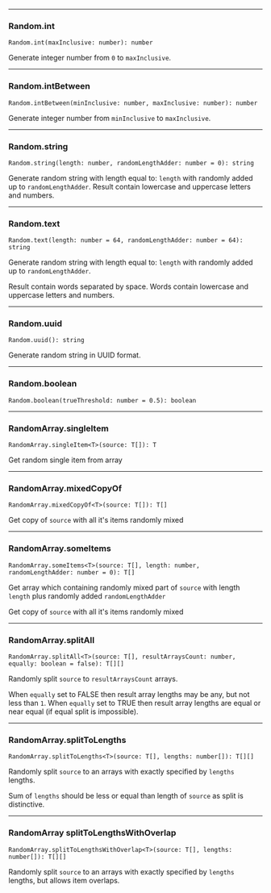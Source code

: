 _________________________________________

### Random.int

```
Random.int(maxInclusive: number): number
```

Generate integer number from ```0``` to ```maxInclusive```.

_________________________________________

### Random.intBetween

```
Random.intBetween(minInclusive: number, maxInclusive: number): number
```

Generate integer number from ```minInclusive``` to ```maxInclusive```.

_________________________________________

### Random.string

```
Random.string(length: number, randomLengthAdder: number = 0): string
```

Generate random string with length equal to: ```length``` with randomly added up to ```randomLengthAdder```.
Result contain lowercase and uppercase letters and numbers.

_________________________________________

### Random.text

```
Random.text(length: number = 64, randomLengthAdder: number = 64): string
```

Generate random string with length equal to: ```length``` with randomly added up to ```randomLengthAdder```.

Result contain words separated by space. Words contain lowercase and uppercase letters and numbers.

_________________________________________

### Random.uuid

```
Random.uuid(): string
```

Generate random string in UUID format.

_________________________________________

### Random.boolean

```
Random.boolean(trueThreshold: number = 0.5): boolean
```

_________________________________________

### RandomArray.singleItem

```
RandomArray.singleItem<T>(source: T[]): T
```

Get random single item from array

_________________________________________

### RandomArray.mixedCopyOf

```
RandomArray.mixedCopyOf<T>(source: T[]): T[]
```

Get copy of ```source``` with all it's items randomly mixed

_________________________________________

### RandomArray.someItems

```
RandomArray.someItems<T>(source: T[], length: number, randomLengthAdder: number = 0): T[]
```

Get array which containing randomly mixed part of ```source``` with length ```length``` plus randomly
added ```randomLengthAdder```

Get copy of ```source``` with all it's items randomly mixed

_________________________________________

### RandomArray.splitAll

```
RandomArray.splitAll<T>(source: T[], resultArraysCount: number, equally: boolean = false): T[][]
```

Randomly split ```source``` to ```resultArraysCount``` arrays.

When ```equally``` set to FALSE then result array lengths may be any, but not less than ```1```.
When ```equally``` set to TRUE then result array lengths are equal or near equal (if equal split is impossible).

_________________________________________

### RandomArray.splitToLengths

```
RandomArray.splitToLengths<T>(source: T[], lengths: number[]): T[][] 
```

Randomly split ```source``` to an arrays with exactly specified by ```lengths``` lengths.

Sum of ```lengths``` should be less or equal than length of ```source``` as split is distinctive.

_________________________________________

### RandomArray splitToLengthsWithOverlap

```
RandomArray.splitToLengthsWithOverlap<T>(source: T[], lengths: number[]): T[][] 
```

Randomly split ```source``` to an arrays with exactly specified by ```lengths``` lengths, but allows item overlaps.
